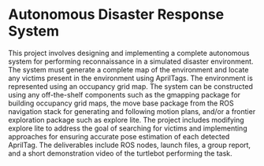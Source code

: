 # Autonomous Disaster Response System
 This project involves designing and implementing a complete autonomous system for performing reconnaissance in a simulated disaster environment. The system must generate a complete map of the environment and locate any victims present in the environment using AprilTags. The environment is represented using an occupancy grid map. The system can be constructed using any off-the-shelf components such as the gmapping package for building occupancy grid maps, the move base package from the ROS navigation stack for generating and following motion plans, and/or a frontier exploration package such as explore lite. The project includes modifying explore lite to address the goal of searching for victims and implementing approaches for ensuring accurate pose estimation of each detected AprilTag. The deliverables include ROS nodes, launch files, a group report, and a short demonstration video of the turtlebot performing the task.
